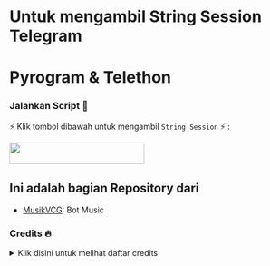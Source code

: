 # Untuk mengambil String Session Telegram
# Pyrogram & Telethon

### Jalankan Script 🚀

⚡ Klik tombol dibawah untuk mengambil `String Session` ⚡ :

<p align="left"><a href="https://replit.com/@CollinFowel/Ambil-String-Session#main.py"> <img src="https://img.shields.io/badge/Ambil%20String%20Disini-black?style=for-the-badge&logo=replit" width="238" height="38.45"/></a></p>

## Ini adalah bagian Repository dari
- [MusikVCG](https://github.com/CollinFowel/MusikVcgV2): Bot Music

### Credits 🔥
<details>
  <summary><b></b>Klik disini untuk melihat daftar credits</summary>
# Thankyou so much to

- [Me](https://github.com/CollinFowel): Owner This Repository
- [TeamUltroid](https://github.com/TeamUltroid): Dev & Owner

